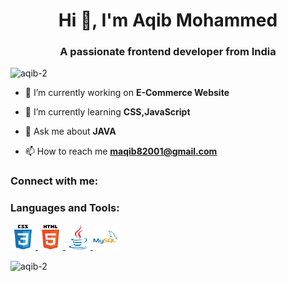 <h1 align="center">Hi 👋, I'm Aqib Mohammed </h1>
<h3 align="center">A passionate frontend developer from India</h3>

<p align="left"> <img src="https://komarev.com/ghpvc/?username=aqib-2&label=Profile%20views&color=0e75b6&style=flat" alt="aqib-2" /> </p>

- 🔭 I’m currently working on **E-Commerce Website**

- 🌱 I’m currently learning **CSS,JavaScript**

- 💬 Ask me about **JAVA**

- 📫 How to reach me **maqib82001@gmail.com**

<h3 align="left">Connect with me:</h3>
<p align="left">
</p>

<h3 align="left">Languages and Tools:</h3>
<p align="left"> <a href="https://www.w3schools.com/css/" target="_blank" rel="noreferrer"> <img src="https://raw.githubusercontent.com/devicons/devicon/master/icons/css3/css3-original-wordmark.svg" alt="css3" width="40" height="40"/> </a> <a href="https://www.w3.org/html/" target="_blank" rel="noreferrer"> <img src="https://raw.githubusercontent.com/devicons/devicon/master/icons/html5/html5-original-wordmark.svg" alt="html5" width="40" height="40"/> </a> <a href="https://www.java.com" target="_blank" rel="noreferrer"> <img src="https://raw.githubusercontent.com/devicons/devicon/master/icons/java/java-original.svg" alt="java" width="40" height="40"/> </a> <a href="https://www.mysql.com/" target="_blank" rel="noreferrer"> <img src="https://raw.githubusercontent.com/devicons/devicon/master/icons/mysql/mysql-original-wordmark.svg" alt="mysql" width="40" height="40"/> </a> </p>

<p><img align="center" src="https://github-readme-stats.vercel.app/api/top-langs?username=aqib-2&show_icons=true&locale=en&layout=compact" alt="aqib-2" /></p>
